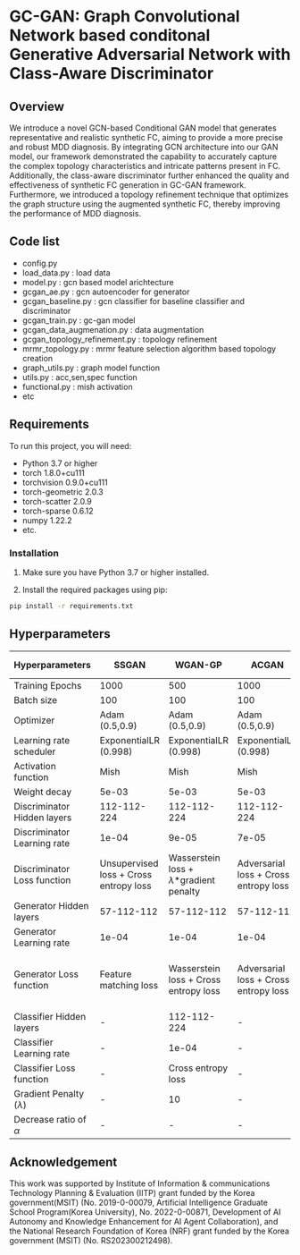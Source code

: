 
# GC-GAN: Graph Convolutional Network based conditonal Generative Adversarial Network with Class-Aware Discriminator

## Overview

We introduce a novel GCN-based Conditional GAN model that generates representative and realistic synthetic FC, aiming to provide a more precise and robust MDD diagnosis. 
By integrating GCN architecture into our GAN model, our framework demonstrated the capability to accurately capture the complex topology characteristics and intricate patterns present in FC. 
Additionally, the class-aware discriminator further enhanced the quality and effectiveness of synthetic FC generation in GC-GAN framework.
Furthermore, we introduced a topology refinement technique that optimizes the graph structure using the augmented synthetic FC, thereby improving the performance of MDD diagnosis.

## Code list

- config.py
- load_data.py : load data
- model.py : gcn based model arichtecture
- gcgan_ae.py : gcn autoencoder for generator
- gcgan_baseline.py : gcn classifier for baseline classifier and discriminator
- gcgan_train.py : gc-gan model
- gcgan_data_augmenation.py : data augmentation
- gcgan_topology_refinement.py : topology refinement
- mrmr_topology.py : mrmr feature selection algorithm based topology creation
- graph_utils.py : graph model function
- utils.py : acc,sen,spec function
- functional.py : mish activation
- etc 

## Requirements

To run this project, you will need:

- Python 3.7 or higher
- torch 1.8.0+cu111
- torchvision 0.9.0+cu111
- torch-geometric 2.0.3
- torch-scatter 2.0.9
- torch-sparse 0.6.12
- numpy 1.22.2
- etc.

### Installation

1. Make sure you have Python 3.7 or higher installed.

2. Install the required packages using pip:

```bash
pip install -r requirements.txt
```

## Hyperparameters
| Hyperparameters         | SSGAN               | WGAN-GP             | ACGAN               | GC-GAN(ours)        |
|------------------------|---------------------|---------------------|---------------------|---------------------|
| Training Epochs        | 1000                | 500                 | 1000                | 1000                |
| Batch size             | 100                 | 100                 | 100                 | 100                 |
| Optimizer              | Adam (0.5,0.9)       | Adam (0.5,0.9)       | Adam (0.5,0.9)       | Adam (0.5,0.9)       |
| Learning rate scheduler| ExponentialLR (0.998)| ExponentialLR (0.998)| ExponentialLR (0.998)| ExponentialLR (0.998)|
| Activation function    | Mish                | Mish                | Mish                | Mish                |
| Weight decay           | 5e-03               | 5e-03               | 5e-03               | 5e-03               |
| Discriminator Hidden layers | 112-112-224   | 112-112-224         | 112-112-224         | 112-112-224         |
| Discriminator Learning rate | 1e-04         | 9e-05               | 7e-05               | 9e-05               |
| Discriminator Loss function  | Unsupervised loss + Cross entropy loss | Wasserstein loss + $\lambda$*gradient penalty | Adversarial loss + Cross entropy loss | Cross entropy loss |
| Generator Hidden layers | 57-112-112       | 57-112-112           | 57-112-112           | 57-112-112           |
| Generator Learning rate | 1e-04           | 1e-04               | 1e-04               | 1e-04               |
| Generator Loss function | Feature matching loss | Wasserstein loss + Cross entropy loss | Adversarial loss + Cross entropy loss | Cross entropy loss + $\alpha$*Mean squared error loss |
| Classifier Hidden layers| -                 | 112-112-224         | -                   | -                   |
| Classifier Learning rate| -                 | 1e-04               | -                   | -                   |
| Classifier Loss function| -                 | Cross entropy loss  | -                   | -                   |
| Gradient Penalty ($\lambda$) | -          | 10                  | -                   | -                   |
| Decrease ratio of $\alpha$  | -             | -                   | -                   | 0.995               |

## Acknowledgement

This work was supported by Institute of Information \& communications Technology Planning \& Evaluation (IITP) grant funded by the Korea government(MSIT) (No. 2019-0-00079, Artificial Intelligence Graduate School Program(Korea University), No. 2022-0-00871, Development of AI Autonomy and Knowledge Enhancement for AI Agent Collaboration), and the National Research Foundation of Korea (NRF) grant funded by the Korea government (MSIT) (No. RS202300212498).


